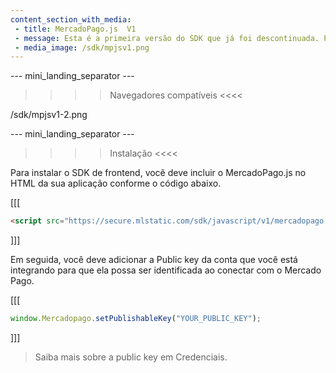 ```yaml
---
content_section_with_media: 
 - title: MercadoPago.js  V1
 - message: Esta é a primeira versão do SDK que já foi descontinuada. Por favor, refira-se à documentação do MercadoPago.js V2.
 - media_image: /sdk/mpjsv1.png
---
```


--- mini_landing_separator ---

>>>> Navegadores compatíveis <<<<

/sdk/mpjsv1-2.png

--- mini_landing_separator ---

>>>> Instalação <<<<

Para instalar o SDK de frontend, você deve incluir o MercadoPago.js no HTML da sua aplicação conforme o código abaixo.

[[[
```html
<script src="https://secure.mlstatic.com/sdk/javascript/v1/mercadopago.js"></script>
```
]]]

Em seguida, você deve adicionar a Public key da conta que você está integrando para que ela possa ser identificada ao conectar com o Mercado Pago.

[[[
```javascript
window.Mercadopago.setPublishableKey("YOUR_PUBLIC_KEY");
```
]]]

>
>Saiba mais sobre a public key em Credenciais.
>

